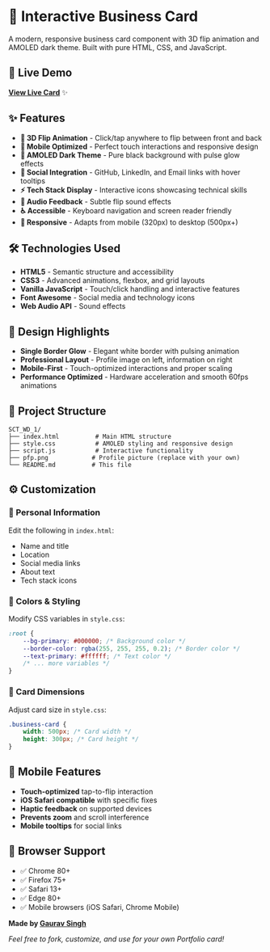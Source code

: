 # 🎴 Interactive Business Card

A modern, responsive business card component with 3D flip animation and AMOLED dark theme. Built with pure HTML, CSS, and JavaScript.

## 🚀 Live Demo

**[View Live Card](https://grvsnh.github.io/Foliocard/)** ✨

## ✨ Features

-   **🔄 3D Flip Animation** - Click/tap anywhere to flip between front and back
-   **📱 Mobile Optimized** - Perfect touch interactions and responsive design
-   **🌚 AMOLED Dark Theme** - Pure black background with pulse glow effects
-   **🔗 Social Integration** - GitHub, LinkedIn, and Email links with hover tooltips
-   **⚡ Tech Stack Display** - Interactive icons showcasing technical skills
-   **🎵 Audio Feedback** - Subtle flip sound effects
-   **♿ Accessible** - Keyboard navigation and screen reader friendly
-   **📐 Responsive** - Adapts from mobile (320px) to desktop (500px+)

## 🛠️ Technologies Used

-   **HTML5** - Semantic structure and accessibility
-   **CSS3** - Advanced animations, flexbox, and grid layouts
-   **Vanilla JavaScript** - Touch/click handling and interactive features
-   **Font Awesome** - Social media and technology icons
-   **Web Audio API** - Sound effects

## 🎨 Design Highlights

-   **Single Border Glow** - Elegant white border with pulsing animation
-   **Professional Layout** - Profile image on left, information on right
-   **Mobile-First** - Touch-optimized interactions and proper scaling
-   **Performance Optimized** - Hardware acceleration and smooth 60fps animations

## 📁 Project Structure

```
SCT_WD_1/
├── index.html          # Main HTML structure
├── style.css           # AMOLED styling and responsive design
├── script.js           # Interactive functionality
├── pfp.png            # Profile picture (replace with your own)
└── README.md          # This file
```

## ⚙️ Customization

### 📝 Personal Information

Edit the following in `index.html`:

-   Name and title
-   Location
-   Social media links
-   About text
-   Tech stack icons

### 🎨 Colors & Styling

Modify CSS variables in `style.css`:

```css
:root {
	--bg-primary: #000000; /* Background color */
	--border-color: rgba(255, 255, 255, 0.2); /* Border color */
	--text-primary: #ffffff; /* Text color */
	/* ... more variables */
}
```

### 📐 Card Dimensions

Adjust card size in `style.css`:

```css
.business-card {
	width: 500px; /* Card width */
	height: 300px; /* Card height */
}
```

## 📱 Mobile Features

-   **Touch-optimized** tap-to-flip interaction
-   **iOS Safari compatible** with specific fixes
-   **Haptic feedback** on supported devices
-   **Prevents zoom** and scroll interference
-   **Mobile tooltips** for social links

## 🌟 Browser Support

-   ✅ Chrome 80+
-   ✅ Firefox 75+
-   ✅ Safari 13+
-   ✅ Edge 80+
-   ✅ Mobile browsers (iOS Safari, Chrome Mobile)

**Made by [Gaurav Singh](https://github.com/grvsnh)**

_Feel free to fork, customize, and use for your own Portfolio card!_
